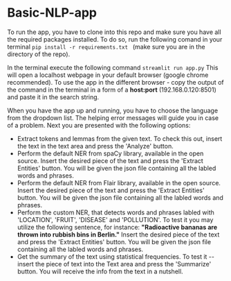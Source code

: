 # Basic-NLP-app
To run the app, you have to clone into this repo and make sure you have all the required packages installed.
To do so, run the following comand in your terminal ```pip install -r requirements.txt ``` (make sure you are in the directory of the repo).

In the terminal execute the following command ```streamlit run app.py```
This will open a localhost webpage in your default browser (google chrome recommended). 
To use the app in the different browser - copy the output of the command in the terminal in a form of a **host:port** (192.168.0.120:8501) and paste it in the search string.

When you have the app up and running, you have to choose the language from the dropdown list. The helping error messages will guide you in case of a problem.
Next you are presented with the following options:
- Extract tokens and lemmas from the given text. To check this out, insert the text in the text area and press the 'Analyze' button.
- Perform the default NER from spaCy library, available in the open source. Insert the desired piece of the text and press the 'Extract Entities' button. You will be given the json file containing all the labled words and phrases.
- Perform the default NER from Flair library, available in the open source. Insert the desired piece of the text and press the 'Extract Entities' button. You will be given the json file containing all the labled words and phrases.
- Perform the custom NER, that detects words and phrases labled with 'LOCATION', 'FRUIT', 'DISEASE' and 'POLLUTION'. 
  To test it you may utilize the following sentence, for instance: **"Radioactive bananas are thrown into rubbish bins in Berlin."** 
  Insert the desired piece of the text and press the 'Extract Entities' button. You will be given the json file containing all the labled words and phrases.
- Get the summary of the text using statistical frequencies. To test it -- insert the piece of text into the Text area and press the 'Summarize' button. You will receive the info from the text in a nutshell.
